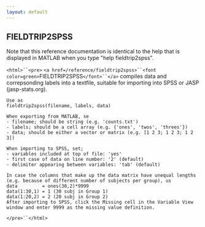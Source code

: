 ```yaml
---
layout: default
---
```


##  FIELDTRIP2SPSS

Note that this reference documentation is identical to the help that is displayed in MATLAB when you type "help fieldtrip2spss".

`<html>``<pre>`
    `<a href=/reference/fieldtrip2spss>``<font color=green>`FIELDTRIP2SPSS`</font>``</a>` compiles data and correpsonding labels into a textfile,
    suitable for importing into SPSS or JASP (jasp-stats.org).
 
    Use as
    fieldtrip2spss(filename, labels, data)
 
    When exporting from MATLAB, se
    - filename; should be string (e.g. 'counts.txt')
    - labels; should be a cell array (e.g. {'ones', 'twos', 'threes'})
    - data; should be either a vector or matrix (e.g. [1 2 3; 1 2 3; 1 2 3])
 
    When importing to SPSS, set;
    - variables included at top of file: 'yes'
    - first case of data on line number: '2' (default)
    - delimiter appearing between variables: 'tab' (default)
 
    In case the columns that make up the data matrix have unequal lengths
    (e.g. because of different number of subjects per group), us
    data         = ones(30,2)*9999
    data(1:30,1) = 1 (30 subj in Group 1)
    data(1:20,2) = 2 (20 subj in Group 2)
    After importing to SPSS, click the Missing cell in the Variable View
    window and enter 9999 as the missing value definition.
`</pre>``</html>`


